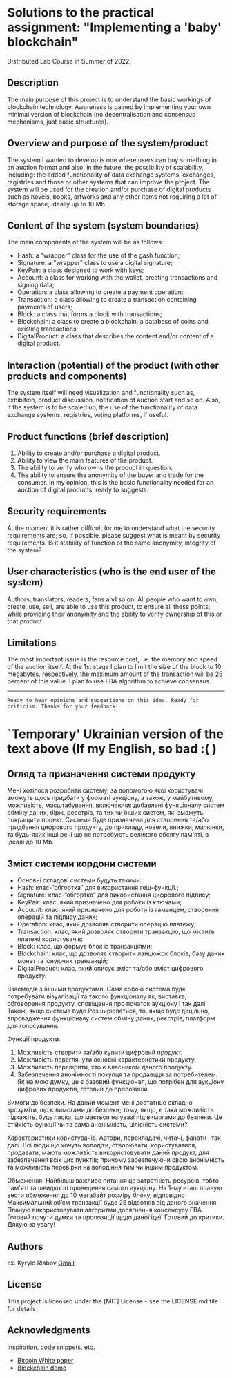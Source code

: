 # Solutions to the practical assignment: "Implementing a 'baby' blockchain"

Distributed Lab Course in Summer of 2022.

## Description

The main purpose of this project is to understand the basic workings of blockchain technology. 
Awareness is gained by implementing your own minimal version of blockchain 
(no decentralisation and consensus mechanisms, just basic structures).


## Overview and purpose of the system/product

The system I wanted to develop is one where users can buy something in an auction format and also, in the future, the possibility of scalability, including: the added functionality of data exchange systems, exchanges, registries and those or other systems that can improve the project.
The system will be used for the creation and/or purchase of digital products such as novels, books, artworks and any other items not requiring a lot of storage space, ideally up to 10 Mb.

## Content of the system (system boundaries)

The main components of the system will be as follows:
* Hash: a "wrapper" class for the use of the gash function;
* Signature: a "wrapper" class to use a digital signature;
* KeyPair: a class designed to work with keys;
* Account: a class for working with the wallet, creating transactions and signing data;
* Operation: a class allowing to create a payment operation;
* Transaction: a class allowing to create a transaction containing payments of users;
* Block: a class that forms a block with transactions;
* Blockchain: a class to create a blockchain, a database of coins and existing transactions;
* DigitalProduct: a class that describes the content and/or content of a digital product.



## Interaction (potential) of the product (with other products and components)

The system itself will need visualization and functionality such as, exhibition, product discussion, notification of auction start and so on.
Also, if the system is to be scaled up, the use of the functionality of data exchange systems, registries, voting platforms, if useful.


## Product functions (brief description)

1. Ability to create and/or purchase a digital product.
 2. Ability to view the main features of the product.
 3. The ability to verify who owns the product in question.
 4. The ability to ensure the anonymity of the buyer and trade for the consumer.
In my opinion, this is the basic functionality needed for an auction of digital products, ready to suggests.

## Security requirements

At the moment it is rather difficult for me to understand what the security requirements are; so, if possible, please suggest what is meant by security requirements.
Is it stability of function or the same anonymity, integrity of the system?

## User characteristics (who is the end user of the system)

Authors, translators, readers, fans and so on. All people who want to own, create, use, sell, are able to use this product, to ensure all these points; while providing their anonymity and the ability to verify ownership of this or that product.

## Limitations

The most important issue is the resource cost, i.e. the memory and speed of the auction itself.
At the 1st stage I plan to limit the size of the block to 10 megabytes, respectively, the maximum amount of the transaction will be 25 percent of this value.
I plan to use FBA algorithm to achieve consensus.

---

`Ready to hear opinions and suggestions on this idea.
Ready for criticism.
Thanks for your feedback!`


# `Temporary' Ukrainian version of the text above (If my English, so bad :(  )

## Огляд та призначення системи продукту
Мені хотілося розробити систему, за допомогою якої користувачі зможуть щось придбати у форматі аукціону, а також, у майбутньому, можливість, масштабування, включаючи: добавлені функціоналу систем обміну даних, бірж, реєстрів, та тих чи інших систем, які зможуть покращити проект.
Система буде призначена для створення та/або придбання цифрового продукту, до прикладу, новели, книжки, малюнки, та будь-яких інші речі що не потребують великого обсягу пам'яті, в ідеалі до 10 Mb.

## Зміст системи кордони системи
* Основні складові системи будуть такими:
* Hash: клас-“обгортка” для використання геш-функції.;
* Signature: клас-“обгортка” для використання цифрового підпису;
* KeyPair: клас, який призначено для роботи із ключами;
* Account: клас, який призначено для роботи із гаманцем, створення операцій та підпису даних;
* Operation:  клас, який дозволяє створити операцію платежу;
* Transaction: клас, який дозволяє створити транзакцію, що містить платежі користувачів;
* Block: клас, що формує блок із транзакціями;
* Blockchain: клас, що дозволяє створити ланцюжок блоків, базу даних монет та існуючих транзакцій;
* DigitalProduct: клас, який описує зміст та/або вміст цифрового продукту.

Взаємодія з іншими продуктами.
Сама собою система буде потребувати візуалізації та такого функціоналу як, виставка, обговорення продукту, сповіщення про початок аукціону і так далі.
Також, якщо система буде Розширюватися, то, якщо буде доцільно, впровадження функціоналу систем обміну даних, реєстрів, платформ для голосування.

Функції продукти.
 1. Можливість створити та/або купити цифровий продукт.
 2. Можливість переглянути основні характеристики продукту.
 3. Можливість перевірити, хто є власником даного продукту.
 4. Забезпечення анонімності покупця та продавцця за потребителем.
Як на мою думку, це є базовий функціонал, що потрібен для аукціону цифрових продуктів, готовий до пропозицій.

Вимоги до безпеки.
На даний момент мені достатньо складно зрозуміти, що є вимогами до безпеки; тому, якщо, є така можливість підкажіть, будь ласка, що мається на увазі під вимогами до безпеки.
Це стійкість функції чи та сама анонімність, цілісність системи?

Характеристики користувачів.
Автори, перекладачі, читачі, фанати і так далі. Всі люди що хочуть володіти, створювати, користуватися, продавати, мають можливість використовувати даний продукт, для забезпечення всіх цих пунктів; причому забезпечуючи свою анонімність та можливість перевірки на володіння тим чи іншим продуктом.

Обмеження.
Найбільш важливе питання це затратність ресурсів, тобто пам'яті та швидкості проведення самого аукціону.
На 1-му етапі планую вести обмеження до 10 мегабайт розміру блоку, відповідно Максимальний об’єм транзакції буде 25 відсотків від даного значення.
Планую використовувати алгоритми досягнення консенсусу FBA.
Готовий почути думки та пропозиції щодо даної ідеї.
Готовий до критики.
Дякую за увагу!

## Authors

ex. Kyrylo Riabov [Gmail](kyryl.ryabov@gmail.com)

## License

This project is licensed under the [MIT] License - see the LICENSE.md file for details

## Acknowledgments

Inspiration, code snippets, etc.

* [Bitcoin White paper](https://bitcoin.org/bitcoin.pdf)
* [Blockchain demo](https://andersbrownworth.com/blockchain/hash)


